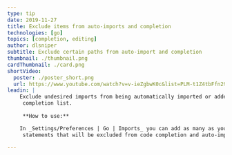 ```yaml
---
type: tip
date: 2019-11-27
title: Exclude items from auto-imports and completion
technologies: [go]
topics: [completion, editing]
author: dlsniper
subtitle: Exclude certain paths from auto-import and completion
thumbnail: ./thumbnail.png
cardThumbnail: ./card.png
shortVideo:
  poster: ./poster_short.png
  url: https://www.youtube.com/watch?v=v-ieZgbwK0c&list=PLM-t1Z4tbFfn291KlSOQE_ulCAyzXO3uA
leadin: |
    Exclude undesired imports from being automatically imported or added to
     completion list.
     
     **How to use:**

    In _Settings/Preferences | Go | Imports_ you can add as many as you want import 
     statements that will be excluded from code completion and auto-import.

---
```

